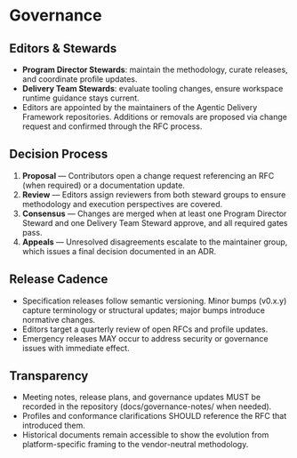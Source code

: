 # Governance

## Editors & Stewards

- **Program Director Stewards**: maintain the methodology, curate releases, and coordinate profile updates.
- **Delivery Team Stewards**: evaluate tooling changes, ensure workspace runtime guidance stays current.
- Editors are appointed by the maintainers of the Agentic Delivery Framework repositories. Additions or removals are proposed via change request and confirmed through the RFC process.

## Decision Process

1. **Proposal** — Contributors open a change request referencing an RFC (when required) or a documentation update.
2. **Review** — Editors assign reviewers from both steward groups to ensure methodology and execution perspectives are covered.
3. **Consensus** — Changes are merged when at least one Program Director Steward and one Delivery Team Steward approve, and all required gates pass.
4. **Appeals** — Unresolved disagreements escalate to the maintainer group, which issues a final decision documented in an ADR.

## Release Cadence

- Specification releases follow semantic versioning. Minor bumps (v0.x.y) capture terminology or structural updates; major bumps introduce normative changes.
- Editors target a quarterly review of open RFCs and profile updates.
- Emergency releases MAY occur to address security or governance issues with immediate effect.

## Transparency

- Meeting notes, release plans, and governance updates MUST be recorded in the repository (docs/governance-notes/ when needed).
- Profiles and conformance clarifications SHOULD reference the RFC that introduced them.
- Historical documents remain accessible to show the evolution from platform-specific framing to the vendor-neutral methodology.
